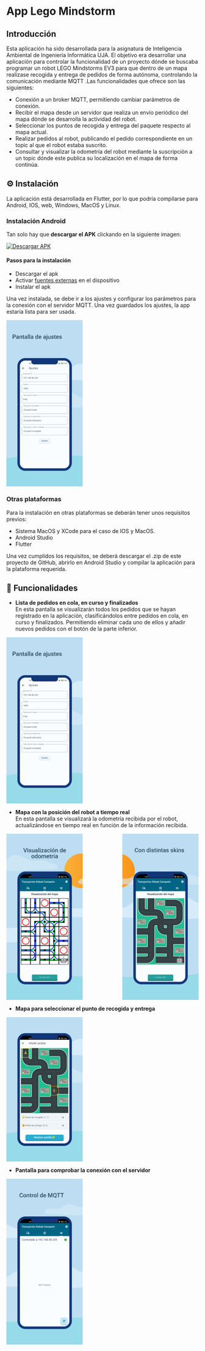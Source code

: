 ﻿# App Lego Mindstorm
## Introducción

Esta aplicación ha sido desarrollada para la asignatura de Inteligencia Ambiental de Ingeniería Informática UJA. El objetivo era desarrollar una aplicación para controlar la funcionalidad de un proyecto dónde se buscaba programar un robot LEGO Mindstorms EV3 para que dentro de un mapa realizase recogida y entrega de pedidos de forma autónoma, controlando la comunicación mediante MQTT .Las funcionalidades que ofrece son las siguientes:

- Conexión a un broker MQTT, permitiendo cambiar parámetros de conexión.
- Recibir el mapa desde un servidor  que realiza un envío periódico del mapa dónde se desarrolla la actividad del robot.
- Seleccionar los puntos de recogida y entrega del paquete respecto al mapa actual.
- Realizar pedidos al robot, publicando el pedido correspondiente en un topic al que el robot estaba suscrito.
- Consultar y visualizar la odometría del robot mediante la suscripción a un topic dónde este publica su localización en el mapa de forma continúa.

## ⚙ Instalación
La aplicación está desarrollada en Flutter, por lo que podría compilarse para Android, IOS, web, Windows, MacOS y Linux.

### Instalación Android
Tan solo hay que **descargar el APK** clickando en la siguiente imagen:

<a href="https://github.com/jcmh05/app_lego_ambiental/raw/master/assets/applegoambiental.apk">
    <img src="https://github.com/jcmh05/wordleDSDM/raw/main/capturas/download.png" width="200" alt="Descargar APK">
</a>

#### Pasos para la instalación
- Descargar el apk
- Activar [fuentes externas](https://www.lavanguardia.com/andro4all/google/activar-fuentes-desconocidas-android-instalar-aplicaciones) en el dispositivo
- Instalar el apk

Una vez instalada, se debe ir a los ajustes y configurar los parámetros para la conexión con el servidor MQTT. Una vez guardados los ajustes, la app estaría lista para ser usada.

<div style="display: flex; justify-content: space-between;">  
    <img src="assets/image1.png" alt="Pantalla ajustes" width="200"/>  
</div>  


### Otras plataformas
Para la instalación en otras plataformas se deberán tener unos requisitos previos:

- Sistema MacOS y XCode para el caso de IOS y MacOS.
- Android Studio
- Flutter

Una vez cumplidos los requisitos, se deberá descargar el .zip de este proyecto de GitHub, abrirlo en Android Studio y compilar la aplicación para la plataforma requerida.

## 📌 Funcionalidades
- **Lista de pedidos en cola, en curso y finalizados**  
  En esta pantalla se visualizarán todos los pedidos que se hayan registrado en la aplicación, clasificándolos entre pedidos en cola, en curso y finalizados. Permitiendo eliminar cada uno de ellos y añadir nuevos pedidos con el botón de la parte inferior.

<div style="display: flex; justify-content: space-between;">  
    <img src="assets/image1.png" alt="Pantalla ajustes" width="200"/>  
</div>  


- **Mapa con la posición del robot a tiempo real**  
  En esta pantalla se visualizará la odometría recibida por el robot, actualizándose en tiempo real en función de la información recibida.

<div style="display: flex; justify-content: space-between;">  
    <img src="assets/image4.png" alt="Pantalla ajustes" width="200"/>  
    <img src="assets/image5.png" alt="Pantalla ajustes" width="200"/>  
</div>  

- **Mapa para seleccionar el punto de recogida y entrega**


<div style="display: flex; justify-content: space-between;">  
    <img src="assets/image6.png" alt="Pantalla ajustes" width="200"/>  
</div>  

- **Pantalla para comprobar la conexión con el servidor**

<div style="display: flex; justify-content: space-between;">  
    <img src="assets/image3.png" alt="Pantalla ajustes" width="200"/>  
</div>
